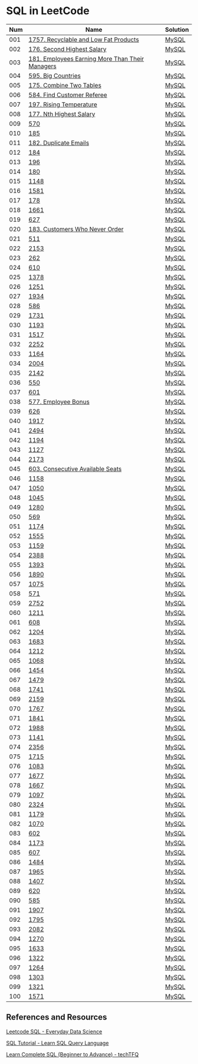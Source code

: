 # SQL in LeetCode

| Num | Name                                                                                                                         | Solution                                                    |
| --- | ---------------------------------------------------------------------------------------------------------------------------- | ----------------------------------------------------------- |
| 001 | [1757. Recyclable and Low Fat Products](https://leetcode.com/problems/recyclable-and-low-fat-products/)                      | [MySQL](1757-recyclable-and-low-fat-products.sql)           |
| 002 | [176. Second Highest Salary](https://leetcode.com/problems/second-highest-salary/)                                           | [MySQL](176-second-highest-salary.sql)                      |
| 003 | [181. Employees Earning More Than Their Managers](https://leetcode.com/problems/employees-earning-more-than-their-managers/) | [MySQL](181-employees-earning-more-than-their-managers.sql) |
| 004 | [595. Big Countries](https://leetcode.com/problems/big-countries/)                                                           | [MySQL](595-big-countries.sql)                              |
| 005 | [175. Combine Two Tables](https://leetcode.com/problems/combine-two-tables/)                                                 | [MySQL](175-combine-two-tables.sql)                         |
| 006 | [584. Find Customer Referee](https://leetcode.com/problems/find-customer-referee/)                                           | [MySQL](584-find-customer-referee.sql)                      |
| 007 | [197. Rising Temperature](https://leetcode.com/problems/rising-temperature/)                                                 | [MySQL](197-rising-temperature.sql)                         |
| 008 | [177. Nth Highest Salary](https://leetcode.com/problems/nth-highest-salary/)                                                 | [MySQL](177-nth-highest-salary.sql)                         |
| 009 | [570]()                                                                                                                      | [MySQL]()                                                   |
| 010 | [185]()                                                                                                                      | [MySQL]()                                                   |
| 011 | [182. Duplicate Emails](https://leetcode.com/problems/duplicate-emails/)                                                     | [MySQL](182-duplicate-emails.sql)                           |
| 012 | [184]()                                                                                                                      | [MySQL]()                                                   |
| 013 | [196]()                                                                                                                      | [MySQL]()                                                   |
| 014 | [180]()                                                                                                                      | [MySQL]()                                                   |
| 015 | [1148]()                                                                                                                     | [MySQL]()                                                   |
| 016 | [1581]()                                                                                                                     | [MySQL]()                                                   |
| 017 | [178]()                                                                                                                      | [MySQL]()                                                   |
| 018 | [1661]()                                                                                                                     | [MySQL]()                                                   |
| 019 | [627]()                                                                                                                      | [MySQL]()                                                   |
| 020 | [183. Customers Who Never Order](https://leetcode.com/problems/customers-who-never-order/)                                   | [MySQL](183-customers-who-never-order.sql)                  |
| 021 | [511]()                                                                                                                      | [MySQL]()                                                   |
| 022 | [2153]()                                                                                                                     | [MySQL]()                                                   |
| 023 | [262]()                                                                                                                      | [MySQL]()                                                   |
| 024 | [610]()                                                                                                                      | [MySQL]()                                                   |
| 025 | [1378]()                                                                                                                     | [MySQL]()                                                   |
| 026 | [1251]()                                                                                                                     | [MySQL]()                                                   |
| 027 | [1934]()                                                                                                                     | [MySQL]()                                                   |
| 028 | [586]()                                                                                                                      | [MySQL]()                                                   |
| 029 | [1731]()                                                                                                                     | [MySQL]()                                                   |
| 030 | [1193]()                                                                                                                     | [MySQL]()                                                   |
| 031 | [1517]()                                                                                                                     | [MySQL]()                                                   |
| 032 | [2252]()                                                                                                                     | [MySQL]()                                                   |
| 033 | [1164]()                                                                                                                     | [MySQL]()                                                   |
| 034 | [2004]()                                                                                                                     | [MySQL]()                                                   |
| 035 | [2142]()                                                                                                                     | [MySQL]()                                                   |
| 036 | [550]()                                                                                                                      | [MySQL]()                                                   |
| 037 | [601]()                                                                                                                      | [MySQL]()                                                   |
| 038 | [577. Employee Bonus](https://leetcode.com/problems/employee-bonus/)                                                         | [MySQL](577-employee-bonus.sql)                             |
| 039 | [626]()                                                                                                                      | [MySQL]()                                                   |
| 040 | [1917]()                                                                                                                     | [MySQL]()                                                   |
| 041 | [2494]()                                                                                                                     | [MySQL]()                                                   |
| 042 | [1194]()                                                                                                                     | [MySQL]()                                                   |
| 043 | [1127]()                                                                                                                     | [MySQL]()                                                   |
| 044 | [2173]()                                                                                                                     | [MySQL]()                                                   |
| 045 | [603. Consecutive Available Seats](https://leetcode.com/problems/consecutive-available-seats/)                               | [MySQL](603-consecutive-available-seats.sql)                |
| 046 | [1158]()                                                                                                                     | [MySQL]()                                                   |
| 047 | [1050]()                                                                                                                     | [MySQL]()                                                   |
| 048 | [1045]()                                                                                                                     | [MySQL]()                                                   |
| 049 | [1280]()                                                                                                                     | [MySQL]()                                                   |
| 050 | [569]()                                                                                                                      | [MySQL]()                                                   |
| 051 | [1174]()                                                                                                                     | [MySQL]()                                                   |
| 052 | [1555]()                                                                                                                     | [MySQL]()                                                   |
| 053 | [1159]()                                                                                                                     | [MySQL]()                                                   |
| 054 | [2388]()                                                                                                                     | [MySQL]()                                                   |
| 055 | [1393]()                                                                                                                     | [MySQL]()                                                   |
| 056 | [1890]()                                                                                                                     | [MySQL]()                                                   |
| 057 | [1075]()                                                                                                                     | [MySQL]()                                                   |
| 058 | [571]()                                                                                                                      | [MySQL]()                                                   |
| 059 | [2752]()                                                                                                                     | [MySQL]()                                                   |
| 060 | [1211]()                                                                                                                     | [MySQL]()                                                   |
| 061 | [608]()                                                                                                                      | [MySQL]()                                                   |
| 062 | [1204]()                                                                                                                     | [MySQL]()                                                   |
| 063 | [1683]()                                                                                                                     | [MySQL]()                                                   |
| 064 | [1212]()                                                                                                                     | [MySQL]()                                                   |
| 065 | [1068]()                                                                                                                     | [MySQL]()                                                   |
| 066 | [1454]()                                                                                                                     | [MySQL]()                                                   |
| 067 | [1479]()                                                                                                                     | [MySQL]()                                                   |
| 068 | [1741]()                                                                                                                     | [MySQL]()                                                   |
| 069 | [2159]()                                                                                                                     | [MySQL]()                                                   |
| 070 | [1767]()                                                                                                                     | [MySQL]()                                                   |
| 071 | [1841]()                                                                                                                     | [MySQL]()                                                   |
| 072 | [1988]()                                                                                                                     | [MySQL]()                                                   |
| 073 | [1141]()                                                                                                                     | [MySQL]()                                                   |
| 074 | [2356]()                                                                                                                     | [MySQL]()                                                   |
| 075 | [1715]()                                                                                                                     | [MySQL]()                                                   |
| 076 | [1083]()                                                                                                                     | [MySQL]()                                                   |
| 077 | [1677]()                                                                                                                     | [MySQL]()                                                   |
| 078 | [1667]()                                                                                                                     | [MySQL]()                                                   |
| 079 | [1097]()                                                                                                                     | [MySQL]()                                                   |
| 080 | [2324]()                                                                                                                     | [MySQL]()                                                   |
| 081 | [1179]()                                                                                                                     | [MySQL]()                                                   |
| 082 | [1070]()                                                                                                                     | [MySQL]()                                                   |
| 083 | [602]()                                                                                                                      | [MySQL]()                                                   |
| 084 | [1173]()                                                                                                                     | [MySQL]()                                                   |
| 085 | [607]()                                                                                                                      | [MySQL]()                                                   |
| 086 | [1484]()                                                                                                                     | [MySQL]()                                                   |
| 087 | [1965]()                                                                                                                     | [MySQL]()                                                   |
| 088 | [1407]()                                                                                                                     | [MySQL]()                                                   |
| 089 | [620]()                                                                                                                      | [MySQL]()                                                   |
| 090 | [585]()                                                                                                                      | [MySQL]()                                                   |
| 091 | [1907]()                                                                                                                     | [MySQL]()                                                   |
| 092 | [1795]()                                                                                                                     | [MySQL]()                                                   |
| 093 | [2082]()                                                                                                                     | [MySQL]()                                                   |
| 094 | [1270]()                                                                                                                     | [MySQL]()                                                   |
| 095 | [1633]()                                                                                                                     | [MySQL]()                                                   |
| 096 | [1322]()                                                                                                                     | [MySQL]()                                                   |
| 097 | [1264]()                                                                                                                     | [MySQL]()                                                   |
| 098 | [1303]()                                                                                                                     | [MySQL]()                                                   |
| 099 | [1321]()                                                                                                                     | [MySQL]()                                                   |
| 100 | [1571]()                                                                                                                     | [MySQL]()                                                   |

## References and Resources
[Leetcode SQL - Everyday Data Science](https://youtube.com/playlist?list=PLtfxzVLWb-B-O3VAjxsoZYgG6d8WMnPjG&feature=shared)

[SQL Tutorial - Learn SQL Query Language](https://www.1keydata.com/sql/sql.html)

[Learn Complete SQL (Beginner to Advance) - techTFQ](https://youtube.com/playlist?list=PLavw5C92dz9Ef4E-1Zi9KfCTXS_IN8gXZ&feature=shared)